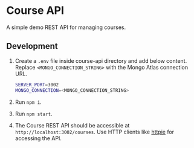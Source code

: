 # Course API

A simple demo REST API for managing courses.

## Development

1. Create a `.env` file inside course-api directory and add below content. Replace `<MONGO_CONNECTION_STRING>` with the Mongo Atlas connection URL.

    ```sh
    SERVER_PORT=3002
    MONGO_CONNECTION=<MONGO_CONNECTION_STRING>
    ```

2. Run `npm i`.
3. Run `npm start`.
4. The Course REST API should be accessible at `http://localhost:3002/courses`. Use HTTP clients like [httpie](https://httpie.io/) for accessing the API.
